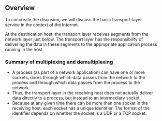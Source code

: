 ## **Overview**

To concreate the discusion, we will discuss the basic transport-layer service in the context of the Internet.

At the destincation host, the transport layer receives segments from the network layer just below. The transport layer has the responsibility of delivering the data in these segments to the appropriate application process running in the host.

### Summary of multiplexing and demultiplexing

- A process (as part of a network application) can have one or more sockets, doors through which data passes from the network to the process and through which data passes from the process to the network.
- Thus, the transport layer in the receiving host does not actually deliver data directly to a process, but instead to an intermediary socket.
- Because at any given time there can be more than one socket in the receiving host, each socket has a unique identifier. The format of the identifier depends on whether the socket is a UDP or a TCP socket.

